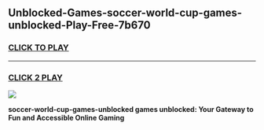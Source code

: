 
## Unblocked-Games-soccer-world-cup-games-unblocked-Play-Free-7b670
<h3>
<a href="https://premium76.site?title=soccer-world-cup-games-unblocked&ref=19M">CLICK TO PLAY</a></h3>
<hr>

<h3>
<a href="https://premium76.site?title=soccer-world-cup-games-unblocked&ref=19M">CLICK 2 PLAY</a>
  
</h3>

<a href="https://premium76.site?title=soccer-world-cup-games-unblocked&ref=19M"><img src="https://clearcache.store/games.png"></a>


**soccer-world-cup-games-unblocked games unblocked: Your Gateway to Fun and Accessible Online Gaming**
